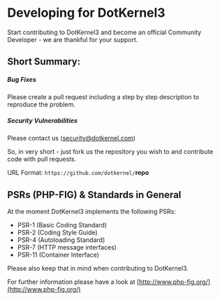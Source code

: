 # Developing for DotKernel3

Start contributing to DotKernel3 and become an official Community Developer - we are thankful for your support. 

 
## Short Summary: 
##### Bug Fixes
Please create a pull request including a step by step description to reproduce the problem. 

##### Security Vulnerabilities
Please contact us (security@dotkernel.com)

So, in very short - just fork us the repository you wish to and contribute code with pull requests. 

URL Format: `https://github.com/dotkernel/`**repo**


## PSRs (PHP-FIG) & Standards in General
At the moment DotKernel3 implements the following PSRs: 
* PSR-1 (Basic Coding Standard)
* PSR-2 (Coding Style Guide)
* PSR-4 (Autoloading Standard) 
* PSR-7 (HTTP message interfaces)
* PSR-11 (Container Interface)

Please also keep that in mind when contributing to DotKernel3. 

For further information please have a look at [http://www.php-fig.org/](http://www.php-fig.org/)
 
 